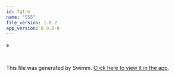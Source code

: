 ```yaml
---
id: 7gtrm
name: "555"
file_version: 1.0.2
app_version: 0.9.8-0
---
```


s

<br/>

This file was generated by Swimm. [Click here to view it in the app](http://localhost:5000/repos/Z2l0aHViJTNBJTNBdGVzdC1naXRodWItYXBwJTNBJTNBc3dpbW1pbw==/docs/7gtrm).